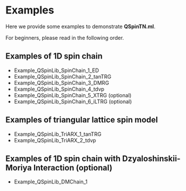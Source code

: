 # Examples #
Here we provide some examples to demonstrate **QSpinTN.ml**.

For beginners, please read in the following order.

## Examples of 1D spin chain ##
* Example_QSpinLib_SpinChain_1_ED
* Example_QSpinLib_SpinChain_2_tanTRG
* Example_QSpinLib_SpinChain_3_DMRG
* Example_QSpinLib_SpinChain_4_tdvp
* Example_QSpinLib_SpinChain_5_XTRG (optional)
* Example_QSpinLib_SpinChain_6_iLTRG (optional)

## Examples of triangular lattice spin model ##
* Example_QSpinLib_TriARX_1_tanTRG
* Example_QSpinLib_TriARX_2_tdvp

## Examples of 1D spin chain with Dzyaloshinskii-Moriya Interaction (optional) ##
* Example_QSpinLib_DMChain_1
